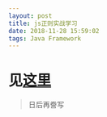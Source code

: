 ```yaml
---
layout: post
title: js正则实战学习
date: 2018-11-28 15:59:02
tags: Java Framework
---
```

# 见[这里](http://www.blogjava.net/pingpang/archive/2012/08/12/385342.html)
>日后再誊写
